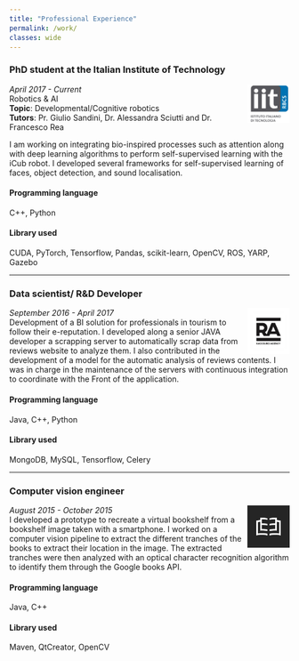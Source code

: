 ```yaml
---
title: "Professional Experience"
permalink: /work/
classes: wide
---
```



### PhD student at the Italian Institute of Technology 
<img width="15%" style="float: right;" src="../assets/images/IIT.png">

*April 2017 - Current*<br>
Robotics & AI<br>
**Topic**: Developmental/Cognitive robotics <br>
**Tutors**: Pr. Giulio Sandini, Dr. Alessandra Sciutti and Dr. Francesco Rea 

I am working on integrating bio-inspired processes such as attention along with deep learning algorithms to perform self-supervised learning with the iCub robot. I developed several frameworks for self-supervised learning of faces, object detection, and sound localisation.

#### Programming language
 C++, Python

#### Library used
CUDA, PyTorch, Tensorflow, Pandas, scikit-learn, OpenCV, ROS, YARP, Gazebo

---

### Data scientist/ R&D Developer 
<img width="15%" style="float: right;" src="../assets/images/raccourci.jpg">

*September 2016 - April 2017*<br>
Development of a BI solution for professionals in tourism to follow their e-reputation. I developed along a senior JAVA developer a scrapping server to automatically scrap data from reviews website to analyze them. I also contributed in the development of a model for the automatic analysis of reviews contents. I was in charge in the maintenance of the servers with continuous integration to coordinate with the Front of the application.

#### Programming language
Java, C++, Python

#### Library used
MongoDB, MySQL, Tensorflow, Celery

--- 

### Computer vision engineer 
<img width="15%" style="float: right;" src="../assets/images/gleeph.png">

*August 2015 - October 2015*<br>
I developed a prototype to recreate a virtual bookshelf from a bookshelf image taken with a smartphone.  I worked on a computer vision pipeline to extract the different tranches of the books to extract their location in the image. The extracted tranches were then analyzed with an optical character recognition algorithm to identify them through the Google books API.  

#### Programming language
Java, C++

#### Library used
Maven, QtCreator, OpenCV